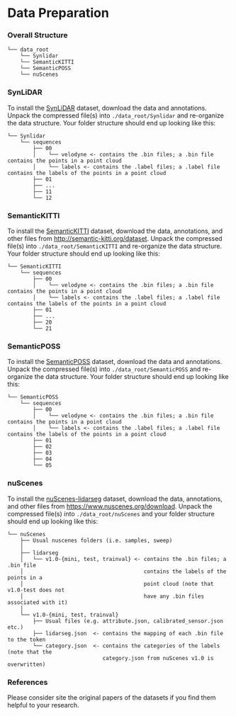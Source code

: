 # Data Preparation

### Overall Structure

```
└── data_root 
    └── Synlidar
    └── SemanticKITTI
    └── SemanticPOSS
    └── nuScenes
```



### SynLiDAR
To install the [SynLiDAR](https://github.com/xiaoaoran/SynLiDAR) dataset, download the data and annotations. Unpack the compressed file(s) into `./data_root/Synlidar` and re-organize the data structure. Your folder structure should end up looking like this:

```
└── Synlidar  
    └── sequences
        ├── 00 
        │    └── velodyne <- contains the .bin files; a .bin file contains the points in a point cloud
        │    └── labels <- contains the .label files; a .label file contains the labels of the points in a point cloud
        ├── 01 
        ├── ...  
        ├── 11 
        └── 12
```


### SemanticKITTI

To install the [SemanticKITTI](http://semantic-kitti.org/index) dataset, download the data, annotations, and other files from http://semantic-kitti.org/dataset. Unpack the compressed file(s) into `./data_root/SemanticKITTI` and re-organize the data structure. Your folder structure should end up looking like this:

```
└── SemanticKITTI
    └── sequences
        ├── 00 
        │    └── velodyne <- contains the .bin files; a .bin file contains the points in a point cloud
        │    └── labels <- contains the .label files; a .label file contains the labels of the points in a point cloud
        ├── 01 
        ├── ...  
        ├── 20 
        └── 21
```

### SemanticPOSS
To install the [SemanticPOSS](http://www.poss.pku.edu.cn/semanticposs.html) dataset, download the data and annotations. Unpack the compressed file(s) into `./data_root/SemanticPOSS` and re-organize the data structure. Your folder structure should end up looking like this:


```
└── SemanticPOSS
    └── sequences
        ├── 00 
        │    └── velodyne <- contains the .bin files; a .bin file contains the points in a point cloud
        │    └── labels <- contains the .label files; a .label file contains the labels of the points in a point cloud
        ├── 01 
        ├── 02
        ├── 03
        ├── 04
        └── 05
```

### nuScenes

To install the [nuScenes-lidarseg](https://www.nuscenes.org/nuscenes) dataset, download the data, annotations, and other files from https://www.nuscenes.org/download. Unpack the compressed file(s) into `./data_root/nuScenes` and your folder structure should end up looking like this:

```
└── nuScenes  
    ├── Usual nuscenes folders (i.e. samples, sweep)
    │
    ├── lidarseg
    │   └── v1.0-{mini, test, trainval} <- contains the .bin files; a .bin file 
    │                                      contains the labels of the points in a 
    │                                      point cloud (note that v1.0-test does not 
    │                                      have any .bin files associated with it)
    │
    └── v1.0-{mini, test, trainval}
        ├── Usual files (e.g. attribute.json, calibrated_sensor.json etc.)
        ├── lidarseg.json  <- contains the mapping of each .bin file to the token   
        └── category.json  <- contains the categories of the labels (note that the 
                              category.json from nuScenes v1.0 is overwritten)
```


### References

Please consider site the original papers of the datasets if you find them helpful to your research.
